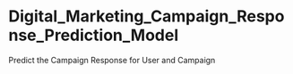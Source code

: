 # Digital_Marketing_Campaign_Response_Prediction_Model
Predict the Campaign Response for User and Campaign
